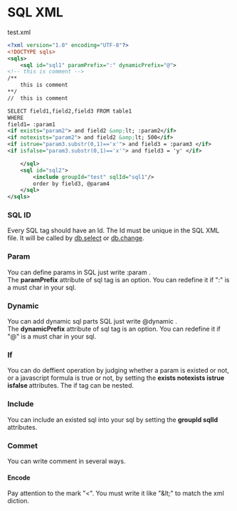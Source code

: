<H1>SQL XML</H1>

test.xml
```xml
<?xml version="1.0" encoding="UTF-8"?>
<!DOCTYPE sqls>
<sqls>
	<sql id="sql1" paramPrefix=":" dynamicPrefix="@">
<!-- this is comment -->
/**
	this is comment
**/
//	this is comment

SELECT field1,field2,field3 FROM table1
WHERE
field1= :param1
<if exists="param2"> and field2 &amp;lt; :param2</if>
<if notexists="param2"> and field2 &amp;lt; 500</if>
<if istrue="param3.substr(0,1)=='x'"> and field3 = :param3 </if>
<if isfalse="param3.substr(0,1)=='x'"> and field3 = 'y' </if>

	</sql>
	<sql id="sql2">
		<include groupId="test" sqlId="sql1"/>
		order by field3, @param4
	</sql>
</sqls>

```


<h3>SQL ID</h3>
Every SQL tag should have an Id. The Id must be unique in the SQL XML file.
It will be called by <a href="db.select.md">db.select</a> or <a href="db.change.md">db.change</a>.

<h3>Param</h3>
You can define params in SQL just write :param .<br>
The <b>paramPrefix</b> attribute of sql tag is an option. You can redefine it if ":" is a must char in your sql.

<h3>Dynamic</h3>
You can add dynamic sql parts SQL just write @dynamic .<br>
The <b>dynamicPrefix</b> attribute of sql tag is an option. You can redefine it if "@" is a must char in your sql.

<h3>If</h3>
You can do deffient operation by judging whether a param is existed or not, or a javascript formula is true or not,
by setting the <b>exists notexists istrue isfalse </b>attributes.
The if tag can be nested.

<h3>Include</h3>
You can include an existed sql into your sql by setting the <b>groupId sqlId</b> attributes.<BR>
<h3>Commet</h3>
You can write comment in several ways.

<h4>Encode</h3>
Pay attention to the mark "&lt;". You must write it like "&amp;lt;" to match the xml diction.
